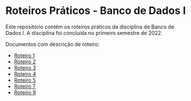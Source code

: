 # Roteiros Práticos - Banco de Dados I
 Este repositório contém os roteiros práticos da disciplina de Banco de Dados I. A disciplina foi concluída no primeiro semestre de 2022.

Documentos com descrição de roteiro:
- [Roteiro 1](https://docs.google.com/document/d/15mOYxMMb51m12sIaYCTFFceRT2ARPh8-O-JOf6Q5-kE/edit)
- [Roteiro 2](https://docs.google.com/document/d/1EsCzVDPtNmk1hwoXzVSa9t4EgDubDQJfsxa2BO8uJ4Q/edit)
- [Roteiro 3](https://docs.google.com/document/d/1W-3EHRbixxNYJJyvpoNnaQzGht0dMY0jif-orc_c5cA/edit)
- [Roteiro 4](https://docs.google.com/document/d/1Sg0pvZm9G3WTh5lqrE00P1GG3A2Ldl3auKan-AxJdEw/edit)
- [Roteiro 5](https://docs.google.com/document/d/12oCLa80XdP3hCXVJk89beSSNn9t5KjcF1cLO-FwWhaA/edit)
- [Roteiro 7](https://docs.google.com/document/d/1vca_6zkxIlNPOl0NtnbAIxnNh91aLvEn709lych7GV8/edit)
- [Roteiro 9](https://docs.google.com/document/d/1UIMDuvcZyesrtQMZw03FNrIzRP6KzDBAbaxgBBjtFzE/edit)

